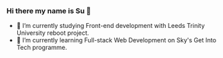 ### Hi there my name is Su 👋

- 🔭 I’m currently studying Front-end development with Leeds Trinity University reboot project.
- 🌱 I’m currently learning Full-stack Web Development on Sky's Get Into Tech programme.



